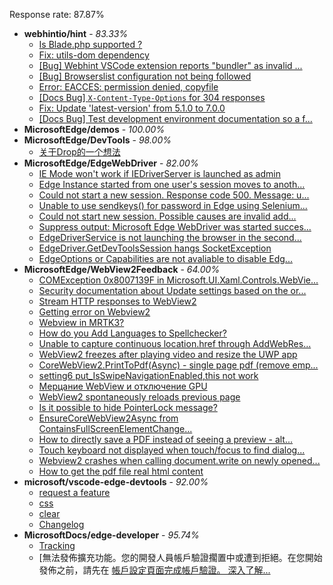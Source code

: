 Response rate: 87.87%

* **webhintio/hint** - _83.33%_
  * [Is Blade.php supported ?](https://github.com/webhintio/hint/issues/5569)
  * [Fix: utils-dom dependency](https://github.com/webhintio/hint/pull/5564)
  * [[Bug] Webhint VSCode extension reports "bundler" as invalid ...](https://github.com/webhintio/hint/issues/5563)
  * [[Bug] Browserslist configuration not being followed](https://github.com/webhintio/hint/issues/5556)
  * [Error: EACCES: permission denied, copyfile](https://github.com/webhintio/hint/issues/5432)
  * [[Docs Bug] `X-Content-Type-Options` for 304 responses](https://github.com/webhintio/hint/issues/5417)
  * [Fix: Update 'latest-version' from 5.1.0 to 7.0.0](https://github.com/webhintio/hint/pull/5471)
  * [[Docs Bug] Test development environment documentation so a f...](https://github.com/webhintio/hint/issues/5404)
* **MicrosoftEdge/demos** - _100.00%_
* **MicrosoftEdge/DevTools** - _98.00%_
  * [关于Drop的一个想法](https://github.com/MicrosoftEdge/DevTools/issues/157)
* **MicrosoftEdge/EdgeWebDriver** - _82.00%_
  * [IE Mode won't work if IEDriverServer is launched as admin](https://github.com/MicrosoftEdge/EdgeWebDriver/issues/87)
  * [Edge Instance started from one user's session moves to anoth...](https://github.com/MicrosoftEdge/EdgeWebDriver/issues/86)
  * [Could not start a new session. Response code 500. Message: u...](https://github.com/MicrosoftEdge/EdgeWebDriver/issues/85)
  * [Unable to use sendkeys() for password in Edge using Selenium...](https://github.com/MicrosoftEdge/EdgeWebDriver/issues/84)
  * [Could not start new session. Possible causes are invalid add...](https://github.com/MicrosoftEdge/EdgeWebDriver/issues/83)
  * [Suppress output: Microsoft Edge WebDriver was started succes...](https://github.com/MicrosoftEdge/EdgeWebDriver/issues/82)
  * [EdgeDriverService is not launching the browser in the second...](https://github.com/MicrosoftEdge/EdgeWebDriver/issues/75)
  * [EdgeDriver.GetDevToolsSession hangs SocketException](https://github.com/MicrosoftEdge/EdgeWebDriver/issues/65)
  * [EdgeOptions or Capabilities are not avaliable to disable Edg...](https://github.com/MicrosoftEdge/EdgeWebDriver/issues/61)
* **MicrosoftEdge/WebView2Feedback** - _64.00%_
  * [COMException 0x8007139F in Microsoft.UI.Xaml.Controls.WebVie...](https://github.com/MicrosoftEdge/WebView2Feedback/issues/3523)
  * [Security documentation about Update settings based on the or...](https://github.com/MicrosoftEdge/WebView2Feedback/issues/3520)
  * [Stream HTTP responses to WebView2](https://github.com/MicrosoftEdge/WebView2Feedback/issues/3519)
  * [Getting error on Webview2](https://github.com/MicrosoftEdge/WebView2Feedback/issues/3518)
  * [Webview in MRTK3?](https://github.com/MicrosoftEdge/WebView2Feedback/issues/3516)
  * [How do you Add Languages to Spellchecker?](https://github.com/MicrosoftEdge/WebView2Feedback/issues/3501)
  * [Unable to capture continuous location.href through AddWebRes...](https://github.com/MicrosoftEdge/WebView2Feedback/issues/3498)
  * [WebView2 freezes after playing video and resize the UWP app](https://github.com/MicrosoftEdge/WebView2Feedback/issues/3492)
  * [CoreWebView2.PrintToPdf(Async) - single page pdf (remove emp...](https://github.com/MicrosoftEdge/WebView2Feedback/issues/3487)
  * [setting6 put_IsSwipeNavigationEnabled,this not work](https://github.com/MicrosoftEdge/WebView2Feedback/issues/3521)
  * [Мерцание WebView и отключение GPU](https://github.com/MicrosoftEdge/WebView2Feedback/issues/3515)
  * [WebView2 spontaneously reloads previous page](https://github.com/MicrosoftEdge/WebView2Feedback/issues/3513)
  * [Is it possible to hide PointerLock message?](https://github.com/MicrosoftEdge/WebView2Feedback/issues/3511)
  * [EnsureCoreWebView2Async from ContainsFullScreenElementChange...](https://github.com/MicrosoftEdge/WebView2Feedback/issues/3510)
  * [How to directly save a PDF instead of seeing a preview - alt...](https://github.com/MicrosoftEdge/WebView2Feedback/issues/3499)
  * [Touch keyboard not displayed when touch/focus to find dialog...](https://github.com/MicrosoftEdge/WebView2Feedback/issues/3493)
  * [Webview2 crashes when calling document.write on newly opened...](https://github.com/MicrosoftEdge/WebView2Feedback/issues/3491)
  * [How to get the pdf file real html content](https://github.com/MicrosoftEdge/WebView2Feedback/issues/3480)
* **microsoft/vscode-edge-devtools** - _92.00%_
  * [request a feature](https://github.com/microsoft/vscode-edge-devtools/issues/1544)
  * [css](https://github.com/microsoft/vscode-edge-devtools/issues/1543)
  * [clear](https://github.com/microsoft/vscode-edge-devtools/issues/1542)
  * [Changelog](https://github.com/microsoft/vscode-edge-devtools/issues/1541)
* **MicrosoftDocs/edge-developer** - _95.74%_
  * [Tracking ](https://github.com/MicrosoftDocs/edge-developer/issues/2609)
  * [無法發佈擴充功能。您的開發人員帳戶驗證擱置中或遭到拒絕。在您開始發佈之前，請先在 [帳戶設定頁面完成帳戶驗證。 深入了解...](https://github.com/MicrosoftDocs/edge-developer/issues/2606)